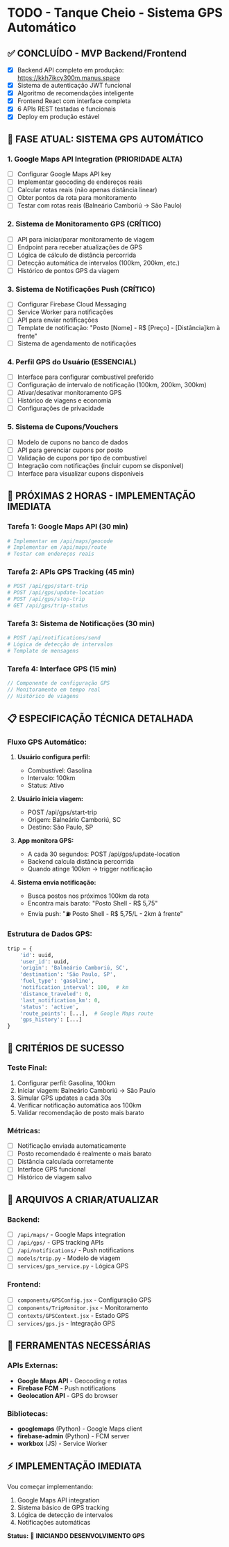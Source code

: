 # TODO - Tanque Cheio - Sistema GPS Automático

## ✅ CONCLUÍDO - MVP Backend/Frontend
- [x] Backend API completo em produção: https://kkh7ikcy300m.manus.space
- [x] Sistema de autenticação JWT funcional
- [x] Algoritmo de recomendações inteligente
- [x] Frontend React com interface completa
- [x] 6 APIs REST testadas e funcionais
- [x] Deploy em produção estável

## 🎯 FASE ATUAL: SISTEMA GPS AUTOMÁTICO

### 1. Google Maps API Integration (PRIORIDADE ALTA)
- [ ] Configurar Google Maps API key
- [ ] Implementar geocoding de endereços reais
- [ ] Calcular rotas reais (não apenas distância linear)
- [ ] Obter pontos da rota para monitoramento
- [ ] Testar com rotas reais (Balneário Camboriú → São Paulo)

### 2. Sistema de Monitoramento GPS (CRÍTICO)
- [ ] API para iniciar/parar monitoramento de viagem
- [ ] Endpoint para receber atualizações de GPS
- [ ] Lógica de cálculo de distância percorrida
- [ ] Detecção automática de intervalos (100km, 200km, etc.)
- [ ] Histórico de pontos GPS da viagem

### 3. Sistema de Notificações Push (CRÍTICO)
- [ ] Configurar Firebase Cloud Messaging
- [ ] Service Worker para notificações
- [ ] API para enviar notificações
- [ ] Template de notificação: "Posto [Nome] - R$ [Preço] - [Distância]km à frente"
- [ ] Sistema de agendamento de notificações

### 4. Perfil GPS do Usuário (ESSENCIAL)
- [ ] Interface para configurar combustível preferido
- [ ] Configuração de intervalo de notificação (100km, 200km, 300km)
- [ ] Ativar/desativar monitoramento GPS
- [ ] Histórico de viagens e economia
- [ ] Configurações de privacidade

### 5. Sistema de Cupons/Vouchers
- [ ] Modelo de cupons no banco de dados
- [ ] API para gerenciar cupons por posto
- [ ] Validação de cupons por tipo de combustível
- [ ] Integração com notificações (incluir cupom se disponível)
- [ ] Interface para visualizar cupons disponíveis

## 🔄 PRÓXIMAS 2 HORAS - IMPLEMENTAÇÃO IMEDIATA

### Tarefa 1: Google Maps API (30 min)
```python
# Implementar em /api/maps/geocode
# Implementar em /api/maps/route
# Testar com endereços reais
```

### Tarefa 2: APIs GPS Tracking (45 min)
```python
# POST /api/gps/start-trip
# POST /api/gps/update-location
# POST /api/gps/stop-trip
# GET /api/gps/trip-status
```

### Tarefa 3: Sistema de Notificações (30 min)
```python
# POST /api/notifications/send
# Lógica de detecção de intervalos
# Template de mensagens
```

### Tarefa 4: Interface GPS (15 min)
```javascript
// Componente de configuração GPS
// Monitoramento em tempo real
// Histórico de viagens
```

## 📋 ESPECIFICAÇÃO TÉCNICA DETALHADA

### Fluxo GPS Automático:
1. **Usuário configura perfil:**
   - Combustível: Gasolina
   - Intervalo: 100km
   - Status: Ativo

2. **Usuário inicia viagem:**
   - POST /api/gps/start-trip
   - Origem: Balneário Camboriú, SC
   - Destino: São Paulo, SP

3. **App monitora GPS:**
   - A cada 30 segundos: POST /api/gps/update-location
   - Backend calcula distância percorrida
   - Quando atinge 100km → trigger notificação

4. **Sistema envia notificação:**
   - Busca postos nos próximos 100km da rota
   - Encontra mais barato: "Posto Shell - R$ 5,75"
   - Envia push: "⛽ Posto Shell - R$ 5,75/L - 2km à frente"

### Estrutura de Dados GPS:
```python
trip = {
    'id': uuid,
    'user_id': uuid,
    'origin': 'Balneário Camboriú, SC',
    'destination': 'São Paulo, SP',
    'fuel_type': 'gasoline',
    'notification_interval': 100,  # km
    'distance_traveled': 0,
    'last_notification_km': 0,
    'status': 'active',
    'route_points': [...],  # Google Maps route
    'gps_history': [...]
}
```

## 🎯 CRITÉRIOS DE SUCESSO

### Teste Final:
1. Configurar perfil: Gasolina, 100km
2. Iniciar viagem: Balneário Camboriú → São Paulo
3. Simular GPS updates a cada 30s
4. Verificar notificação automática aos 100km
5. Validar recomendação de posto mais barato

### Métricas:
- [ ] Notificação enviada automaticamente
- [ ] Posto recomendado é realmente o mais barato
- [ ] Distância calculada corretamente
- [ ] Interface GPS funcional
- [ ] Histórico de viagem salvo

## 📁 ARQUIVOS A CRIAR/ATUALIZAR

### Backend:
- [ ] `/api/maps/` - Google Maps integration
- [ ] `/api/gps/` - GPS tracking APIs
- [ ] `/api/notifications/` - Push notifications
- [ ] `models/trip.py` - Modelo de viagem
- [ ] `services/gps_service.py` - Lógica GPS

### Frontend:
- [ ] `components/GPSConfig.jsx` - Configuração GPS
- [ ] `components/TripMonitor.jsx` - Monitoramento
- [ ] `contexts/GPSContext.jsx` - Estado GPS
- [ ] `services/gps.js` - Integração GPS

## 🔧 FERRAMENTAS NECESSÁRIAS

### APIs Externas:
- **Google Maps API** - Geocoding e rotas
- **Firebase FCM** - Push notifications
- **Geolocation API** - GPS do browser

### Bibliotecas:
- **googlemaps** (Python) - Google Maps client
- **firebase-admin** (Python) - FCM server
- **workbox** (JS) - Service Worker

## ⚡ IMPLEMENTAÇÃO IMEDIATA

Vou começar implementando:
1. Google Maps API integration
2. Sistema básico de GPS tracking
3. Lógica de detecção de intervalos
4. Notificações automáticas

**Status:** 🚀 **INICIANDO DESENVOLVIMENTO GPS**

